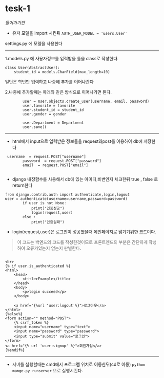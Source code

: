 # tesk-1
_들어가기전_
* 유저 모델을 import 시킨뒤 
  ```AUTH_USER_MODEL = 'users.User'```

settings.py 에 모델을 사용한다


__________________________________________


1.models.py 에 사용자정보를 입력받을 틀을 class로 작성한다.
```
class User(AbstractUser):
    student_id = models.CharField(max_length=10)
```
일단은 학번만 입력하고 나중에 추가를 이어나간다


2.나중에 추가할때는 아래와 같은 방식으로 이어나가면 된다.
```
        user = User.objects.create_user(username, email, password)
        user.favorite = favorite
        user.student_id = student_id
        user.gender = gender
        
        user.Department = Department
        user.save()
```


____________________________________________________________



* html에서 input으로 입력받은 정보들을 request와post를 이용하여 db에 저장한다
```
 username  = request.POST["username"]
        password  = request.POST["password"]
        email  = request.POST["email"]
        
```


* django 내장함수를 사용해서 db에 있는 아이디,비번인지 체크한뒤 true , false 로 return한다
```
from django.contrib.auth import authenticate,login,logout
user = authenticate(username=username,password=password)
        if user is not None:
            print("인증성공")
            login(request,user)
        else :
            print("인증실패")
```
* login(request,user)은 로그인이 성공했을때 
메인페이지로 넘기기위한 코드이다.


>이 코드는 백엔드의 코드를 작성한것이므로 프론트엔드의 부분은 간단하게 작성하여
>오류가있는지 없는지 판별한다.
```

<br>
{% if user.is_authenticated %}
<html>
    <head>
        <title>Example</title>
    </head>
    <body>
        <p>login succeed</p>
    </body>
    
    <a href="{%url 'user:logout'%}">로그아웃</a>
</html>
{%else%}
<form action="" method="POST">
    {% csrf_token %}
    <input name="username" type="text">
    <input name="password" type="password">
    <input type="submit" value="로그인">
</form>
<a href="{% url 'user:signup' %}">회원가입</a>
{%endif%}
```


******************************************

* 서버를 실행할때는 cmd에서 프로그램 위치로 이동한뒤(cd로 이동) 
``` python mange.py runserver ```
으로 실행시킨다.
